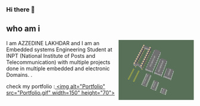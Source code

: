 ### Hi there 👋
## who am i
<img align="right" src="picmcu.gif" alt="azzedine lakhdar" width="40%">

<p align="left" width="60%">I am AZZEDINE LAKHDAR and I am an Embedded systems Engineering Student at INPT
 (National Institute of Posts and Telecommunication) with multiple projects done in multiple 
 embedded and electronic Domains. .</p>

 check my portfolio :<a href="https://azzedine-lakhdar.netlify.app/">
         <img alt="Portfolio" src="Portfolio.gif" width=150" height="70">
      </a>

<!--
**Azzedine-prog/Azzedine-prog** is a ✨ _special_ ✨ repository because its `README.md` (this file) appears on your GitHub profile.

Here are some ideas to get you started:

- 🔭 I’m currently working on ...
- 🌱 I’m currently learning ...
- 👯 I’m looking to collaborate on ...
- 🤔 I’m looking for help with ...
- 💬 Ask me about ...
- 📫 How to reach me: ...
- 😄 Pronouns: ...
- ⚡ Fun fact: ...
 
  height="133"
-->
